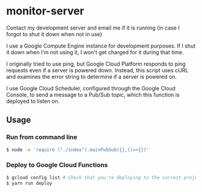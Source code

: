 # monitor-server
Contact my development server and email me if it is running (in case I forgot to shut it down when not in use)

I use a Google Compute Engine instance for development purposes. If I shut it down when I'm not using it, I won't get 
charged for it during that time. 

I originally tried to use ping, but Google Cloud Platform responds to ping requests even if a server is powered down. Instead, this script uses cURL and examines the error string to determine if a server is powered on.

I use Google Cloud Scheduler, configured through the Google Cloud Console, to send a message to a Pub/Sub topic, which this function is deployed to listen on.

## Usage

### Run from command line

``` bash
$ node -e 'require ("./index").mainPubSub({},()=>{})'
```

### Deploy to Google Cloud Functions
``` bash
$ gcloud config list # Check that you're deploying to the correct project
$ yarn run deploy
```
